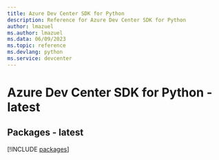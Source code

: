 ```yaml
---
title: Azure Dev Center SDK for Python
description: Reference for Azure Dev Center SDK for Python
author: lmazuel
ms.author: lmazuel
ms.data: 06/09/2023
ms.topic: reference
ms.devlang: python
ms.service: devcenter
---
```

# Azure Dev Center SDK for Python - latest
## Packages - latest
[!INCLUDE [packages](dev-center-index.md)]